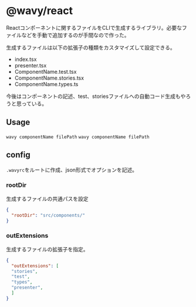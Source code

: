 # @wavy/react

Reactコンポーネントに関するファイルをCLIで生成するライブラリ。必要なファイルなどを手動で追加するのが手間なので作った。

生成するファイルは以下の拡張子の種類をカスタマイズして設定できる。

- index.tsx
- presenter.tsx
- ComponentName.test.tsx
- ComponentName.stories.tsx
- ComponentName.types.ts

今後はコンポーネントの記述、test、storiesファイルへの自動コード生成もやろうと思っている。

## Usage

`wavy componentName filePath`
`wavy componentName filePath`

## config

`.wavyrc`をルートに作成、json形式でオプションを記述。

### rootDir

生成するファイルの共通パスを設定

```json
{
  "rootDir": "src/components/"
}
```

### outExtensions

生成するファイルの拡張子を指定。

```Json
{
  "outExtensions": [
  "stories",
  "test",
  "types",
  "presenter",
  ]
}
```
